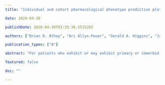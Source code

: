 ```yaml
---
title: "Individual and cohort pharmacological phenotype prediction platform"

date: 2020-04-30

publishDate: 2020-04-30T03:35:36.551520Z

authors: ["Brian D. Athey", "Ari Allyn-Feuer", "Gerald A. Higgins", "James S. Burns", "Alexandr Kalinin", "Brian Pauls", "Alex Ade", "Narathip Reamaroon", ]

publication_types: ["8"]

abstract: "For patients who exhibit or may exhibit primary or comorbid disease, pharmacological phenotypes may be predicted through the collection of panomic data over a period of time. A machine learning engine may generate a statistical model based on training data from training patients to predict pharmacological phenotypes, including drug response and dosing, drug adverse events, disease and comorbid disease risk, drug-gene, drug-drug, and polypharmacy interactions. Then the model may be applied to data for new patients to predict their pharmacological phenotypes, and enable decision making in clinical and research contexts, including drug selection and dosage, changes in drug regimens, polypharmacy optimization, monitoring, etc., to benefit from additional predictive power, resulting in adverse event and substance abuse avoidance, improved drug response, better patient outcomes, lower treatment costs, public health benefits, and increases in the effectiveness of research in pharmacology and other biomedical fields."

featured: false

doi: ""

---
```


